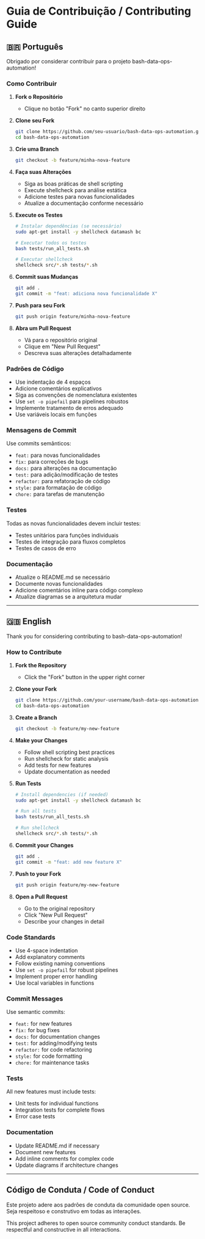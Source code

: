 # Guia de Contribuição / Contributing Guide

## 🇧🇷 Português

Obrigado por considerar contribuir para o projeto bash-data-ops-automation! 

### Como Contribuir

1. **Fork o Repositório**
   - Clique no botão "Fork" no canto superior direito

2. **Clone seu Fork**
   ```bash
   git clone https://github.com/seu-usuario/bash-data-ops-automation.git
   cd bash-data-ops-automation
   ```

3. **Crie uma Branch**
   ```bash
   git checkout -b feature/minha-nova-feature
   ```

4. **Faça suas Alterações**
   - Siga as boas práticas de shell scripting
   - Execute shellcheck para análise estática
   - Adicione testes para novas funcionalidades
   - Atualize a documentação conforme necessário

5. **Execute os Testes**
   ```bash
   # Instalar dependências (se necessário)
   sudo apt-get install -y shellcheck datamash bc
   
   # Executar todos os testes
   bash tests/run_all_tests.sh
   
   # Executar shellcheck
   shellcheck src/*.sh tests/*.sh
   ```

6. **Commit suas Mudanças**
   ```bash
   git add .
   git commit -m "feat: adiciona nova funcionalidade X"
   ```

7. **Push para seu Fork**
   ```bash
   git push origin feature/minha-nova-feature
   ```

8. **Abra um Pull Request**
   - Vá para o repositório original
   - Clique em "New Pull Request"
   - Descreva suas alterações detalhadamente

### Padrões de Código

- Use indentação de 4 espaços
- Adicione comentários explicativos
- Siga as convenções de nomenclatura existentes
- Use `set -o pipefail` para pipelines robustos
- Implemente tratamento de erros adequado
- Use variáveis locais em funções

### Mensagens de Commit

Use commits semânticos:
- `feat:` para novas funcionalidades
- `fix:` para correções de bugs
- `docs:` para alterações na documentação
- `test:` para adição/modificação de testes
- `refactor:` para refatoração de código
- `style:` para formatação de código
- `chore:` para tarefas de manutenção

### Testes

Todas as novas funcionalidades devem incluir testes:
- Testes unitários para funções individuais
- Testes de integração para fluxos completos
- Testes de casos de erro

### Documentação

- Atualize o README.md se necessário
- Documente novas funcionalidades
- Adicione comentários inline para código complexo
- Atualize diagramas se a arquitetura mudar

---

## 🇬🇧 English

Thank you for considering contributing to bash-data-ops-automation!

### How to Contribute

1. **Fork the Repository**
   - Click the "Fork" button in the upper right corner

2. **Clone your Fork**
   ```bash
   git clone https://github.com/your-username/bash-data-ops-automation.git
   cd bash-data-ops-automation
   ```

3. **Create a Branch**
   ```bash
   git checkout -b feature/my-new-feature
   ```

4. **Make your Changes**
   - Follow shell scripting best practices
   - Run shellcheck for static analysis
   - Add tests for new features
   - Update documentation as needed

5. **Run Tests**
   ```bash
   # Install dependencies (if needed)
   sudo apt-get install -y shellcheck datamash bc
   
   # Run all tests
   bash tests/run_all_tests.sh
   
   # Run shellcheck
   shellcheck src/*.sh tests/*.sh
   ```

6. **Commit your Changes**
   ```bash
   git add .
   git commit -m "feat: add new feature X"
   ```

7. **Push to your Fork**
   ```bash
   git push origin feature/my-new-feature
   ```

8. **Open a Pull Request**
   - Go to the original repository
   - Click "New Pull Request"
   - Describe your changes in detail

### Code Standards

- Use 4-space indentation
- Add explanatory comments
- Follow existing naming conventions
- Use `set -o pipefail` for robust pipelines
- Implement proper error handling
- Use local variables in functions

### Commit Messages

Use semantic commits:
- `feat:` for new features
- `fix:` for bug fixes
- `docs:` for documentation changes
- `test:` for adding/modifying tests
- `refactor:` for code refactoring
- `style:` for code formatting
- `chore:` for maintenance tasks

### Tests

All new features must include tests:
- Unit tests for individual functions
- Integration tests for complete flows
- Error case tests

### Documentation

- Update README.md if necessary
- Document new features
- Add inline comments for complex code
- Update diagrams if architecture changes

---

## Código de Conduta / Code of Conduct

Este projeto adere aos padrões de conduta da comunidade open source. Seja respeitoso e construtivo em todas as interações.

This project adheres to open source community conduct standards. Be respectful and constructive in all interactions.
